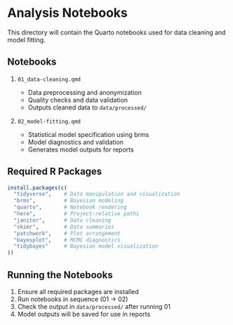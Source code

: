# Analysis Notebooks

This directory will contain the Quarto notebooks used for data cleaning and model fitting.

## Notebooks

1. `01_data-cleaning.qmd`
   - Data preprocessing and anonymization
   - Quality checks and data validation
   - Outputs cleaned data to `data/processed/`

2. `02_model-fitting.qmd`
   - Statistical model specification using brms
   - Model diagnostics and validation
   - Generates model outputs for reports

## Required R Packages

```r
install.packages(c(
  "tidyverse",    # Data manipulation and visualization
  "brms",         # Bayesian modeling
  "quarto",       # Notebook rendering
  "here",         # Project-relative paths
  "janitor",      # Data cleaning
  "skimr",        # Data summaries
  "patchwork",    # Plot arrangement
  "bayesplot",    # MCMC diagnostics
  "tidybayes"     # Bayesian model visualization
))
```

## Running the Notebooks

1. Ensure all required packages are installed
2. Run notebooks in sequence (01 → 02)
3. Check the output in `data/processed/` after running 01
4. Model outputs will be saved for use in reports 